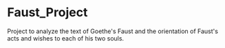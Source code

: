 # Faust_Project
Project to analyze the text of Goethe's Faust and the orientation of Faust's acts and wishes to each of his two souls.
